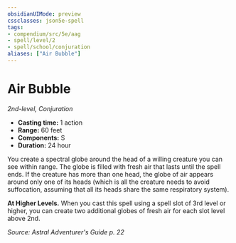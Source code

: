 ```yaml
---
obsidianUIMode: preview
cssclasses: json5e-spell
tags:
- compendium/src/5e/aag
- spell/level/2
- spell/school/conjuration
aliases: ["Air Bubble"]
---
```

# Air Bubble
*2nd-level, Conjuration*  

- **Casting time:** 1 action
- **Range:** 60 feet
- **Components:** S
- **Duration:** 24 hour

You create a spectral globe around the head of a willing creature you can see within range. The globe is filled with fresh air that lasts until the spell ends. If the creature has more than one head, the globe of air appears around only one of its heads (which is all the creature needs to avoid suffocation, assuming that all its heads share the same respiratory system).

**At Higher Levels.** When you cast this spell using a spell slot of 3rd level or higher, you can create two additional globes of fresh air for each slot level above 2nd.

*Source: Astral Adventurer's Guide p. 22*